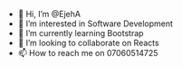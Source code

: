 - 👋 Hi, I’m @EjehA
- 👀 I’m interested in Software Development
- 🌱 I’m currently learning Bootstrap
- 💞️ I’m looking to collaborate on Reacts
- 📫 How to reach me on 07060514725

<!---
EjehA/EjehA is a ✨ special ✨ repository because its `README.md` (this file) appears on your GitHub profile.
You can click the Preview link to take a look at your changes.
--->
